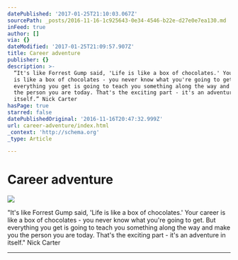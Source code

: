 ```yaml
---
datePublished: '2017-01-25T21:10:03.067Z'
sourcePath: _posts/2016-11-16-1c925643-0e34-4546-b22e-d27e0e7ea130.md
inFeed: true
author: []
via: {}
dateModified: '2017-01-25T21:09:57.907Z'
title: Career adventure
publisher: {}
description: >-
  “It's like Forrest Gump said, 'Life is like a box of chocolates.' Your career
  is like a box of chocolates - you never know what you're going to get. But
  everything you get is going to teach you something along the way and make you
  the person you are today. That's the exciting part - it's an adventure in
  itself.” Nick Carter
hasPage: true
starred: false
datePublishedOriginal: '2016-11-16T20:47:32.999Z'
url: career-adventure/index.html
_context: 'http://schema.org'
_type: Article

---
```

# Career adventure
![](https://the-grid-user-content.s3-us-west-2.amazonaws.com/adde62b0-9168-4432-b6f6-473f77be3aa1.jpg)

"It's like Forrest Gump said, 'Life is like a box of chocolates.' Your career is like a box of chocolates - you never know what you're going to get. But everything you get is going to teach you something along the way and make you the person you are today. That's the exciting part - it's an adventure in itself." Nick Carter

---
